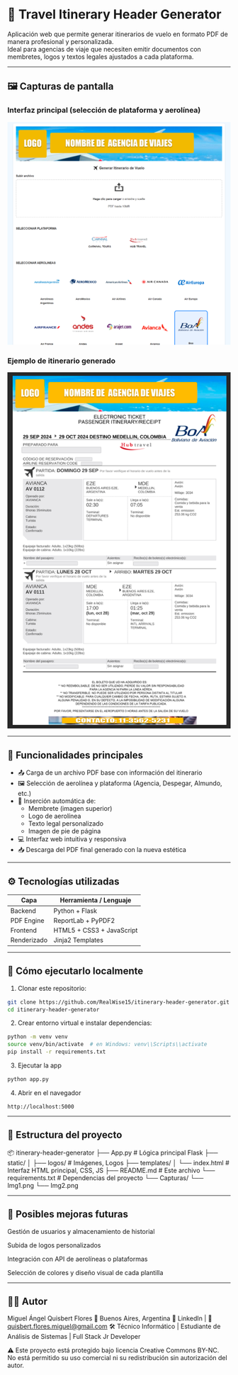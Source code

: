 # 🛫 Travel Itinerary Header Generator

Aplicación web que permite generar itinerarios de vuelo en formato PDF de manera profesional y personalizada.  
Ideal para agencias de viaje que necesiten emitir documentos con membretes, logos y textos legales ajustados a cada plataforma.

---

## 🖼️ Capturas de pantalla

### Interfaz principal (selección de plataforma y aerolínea)
![interfaz](capturas/Img1.png)

### Ejemplo de itinerario generado
![itinerario](capturas/Img2.png)

---

## 🎯 Funcionalidades principales

- 📤 Carga de un archivo PDF base con información del itinerario
- 🖼️ Selección de aerolínea y plataforma (Agencia, Despegar, Almundo, etc.)
- 🧾 Inserción automática de:
  - Membrete (imagen superior)
  - Logo de aerolínea
  - Texto legal personalizado
  - Imagen de pie de página
- 💻 Interfaz web intuitiva y responsiva
- 📥 Descarga del PDF final generado con la nueva estética

---

## ⚙️ Tecnologías utilizadas

| Capa         | Herramienta / Lenguaje |
|--------------|-------------------------|
| Backend      | Python + Flask          |
| PDF Engine   | ReportLab + PyPDF2      |
| Frontend     | HTML5 + CSS3 + JavaScript |
| Renderizado  | Jinja2 Templates        |

---

## 🧪 Cómo ejecutarlo localmente

1. Clonar este repositorio:

```bash
git clone https://github.com/RealWise15/itinerary-header-generator.git
cd itinerary-header-generator
```
2. Crear entorno virtual e instalar dependencias:

```bash
python -m venv venv
source venv/bin/activate  # en Windows: venv\\Scripts\\activate
pip install -r requirements.txt
```
3. Ejecutar la app
   
```bash
python app.py
```
4. Abrir en el navegador

```arduino
http://localhost:5000
```

---

## 📁 Estructura del proyecto

📦 itinerary-header-generator
├── App.py             # Lógica principal Flask
├── static/
│   ├── logos/             # Imágenes, Logos
├── templates/
│   └── index.html         # Interfaz HTML principal, CSS, JS
├── README.md              # Este archivo
└── requirements.txt       # Dependencias del proyecto
└── Capturas/
    └── Img1.png
    └── Img2.png

---

## 🧩 Posibles mejoras futuras
Gestión de usuarios y almacenamiento de historial

Subida de logos personalizados

Integración con API de aerolíneas o plataformas

Selección de colores y diseño visual de cada plantilla

---

## 👨‍💻 Autor
Miguel Ángel Quisbert Flores
📍 Buenos Aires, Argentina
🔗 LinkedIn | 📧 quisbert.flores.miguel@gmail.com
🛠️ Técnico Informático | Estudiante de Análisis de Sistemas | Full Stack Jr Developer

⚠️ Este proyecto está protegido bajo licencia Creative Commons BY-NC.  
No está permitido su uso comercial ni su redistribución sin autorización del autor.
